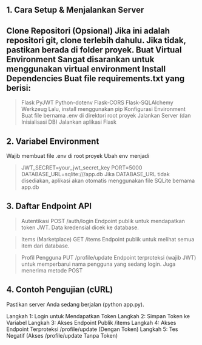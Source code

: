 ## 1. Cara Setup & Menjalankan Server
Clone Repositori (Opsional) Jika ini adalah repositori git, clone terlebih dahulu. Jika tidak, pastikan berada di folder proyek.
Buat Virtual Environment Sangat disarankan untuk menggunakan virtual environment
Install Dependencies Buat file requirements.txt yang berisi:
---
> Flask
> PyJWT
> Python-dotenv
> Flask-CORS
> Flask-SQLAlchemy
> Werkzeug
Lalu, install menggunakan pip
Konfigurasi Environment Buat file bernama .env di direktori root proyek
Jalankan Server (dan Inisialisasi DB) Jalankan aplikasi Flask

## 2. Variabel Environment
Wajib membuat file .env di root proyek
Ubah env menjadi
> JWT_SECRET=your_jwt_secret_key
> PORT=5000
> DATABASE_URL=sqlite:///app.db
Jika DATABASE_URL tidak disediakan, aplikasi akan otomatis menggunakan file SQLite bernama app.db

## 3. Daftar Endpoint API
> Autentikasi
POST /auth/login
Endpoint publik untuk mendapatkan token JWT. Data kredensial dicek ke database.

> Items (Marketplace)
GET /items
Endpoint publik untuk melihat semua item dari database.

> Profil Pengguna
PUT /profile/update
Endpoint terproteksi (wajib JWT) untuk memperbarui nama pengguna yang sedang login. Juga menerima metode POST

## 4. Contoh Pengujian (cURL)
Pastikan server Anda sedang berjalan (python app.py).

Langkah 1: Login untuk Mendapatkan Token
Langkah 2: Simpan Token ke Variabel
Langkah 3: Akses Endpoint Publik /items
Langkah 4: Akses Endpoint Terproteksi /profile/update (Dengan Token)
Langkah 5: Tes Negatif (Akses /profile/update Tanpa Token)
